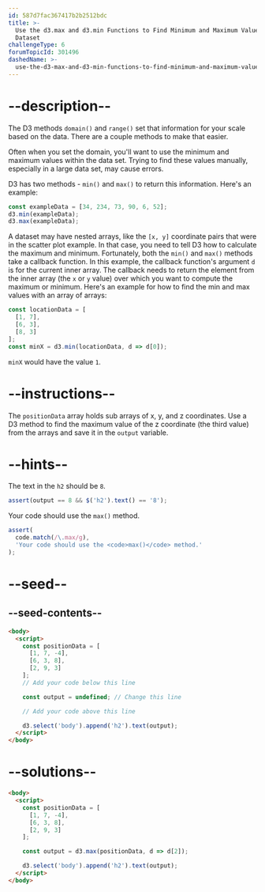 ```yaml
---
id: 587d7fac367417b2b2512bdc
title: >-
  Use the d3.max and d3.min Functions to Find Minimum and Maximum Values in a
  Dataset
challengeType: 6
forumTopicId: 301496
dashedName: >-
  use-the-d3-max-and-d3-min-functions-to-find-minimum-and-maximum-values-in-a-dataset
---
```


# --description--

The D3 methods `domain()` and `range()` set that information for your scale based on the data. There are a couple methods to make that easier.

Often when you set the domain, you'll want to use the minimum and maximum values within the data set. Trying to find these values manually, especially in a large data set, may cause errors.

D3 has two methods - `min()` and `max()` to return this information. Here's an example:

```js
const exampleData = [34, 234, 73, 90, 6, 52];
d3.min(exampleData);
d3.max(exampleData);
```

A dataset may have nested arrays, like the `[x, y]` coordinate pairs that were in the scatter plot example. In that case, you need to tell D3 how to calculate the maximum and minimum. Fortunately, both the `min()` and `max()` methods take a callback function. In this example, the callback function's argument `d` is for the current inner array. The callback needs to return the element from the inner array (the `x` or `y` value) over which you want to compute the maximum or minimum. Here's an example for how to find the min and max values with an array of arrays:

```js
const locationData = [
  [1, 7],
  [6, 3],
  [8, 3]
];
const minX = d3.min(locationData, d => d[0]);
```

`minX` would have the value `1`.

# --instructions--

The `positionData` array holds sub arrays of x, y, and z coordinates. Use a D3 method to find the maximum value of the z coordinate (the third value) from the arrays and save it in the `output` variable.

# --hints--

The text in the `h2` should be `8`.

```js
assert(output == 8 && $('h2').text() == '8');
```

Your code should use the `max()` method.

```js
assert(
  code.match(/\.max/g),
  'Your code should use the <code>max()</code> method.'
);
```

# --seed--

## --seed-contents--

```html
<body>
  <script>
    const positionData = [
      [1, 7, -4],
      [6, 3, 8],
      [2, 9, 3]
    ];
    // Add your code below this line

    const output = undefined; // Change this line

    // Add your code above this line

    d3.select('body').append('h2').text(output);
  </script>
</body>
```

# --solutions--

```html
<body>
  <script>
    const positionData = [
      [1, 7, -4],
      [6, 3, 8],
      [2, 9, 3]
    ];

    const output = d3.max(positionData, d => d[2]);

    d3.select('body').append('h2').text(output);
  </script>
</body>
```
